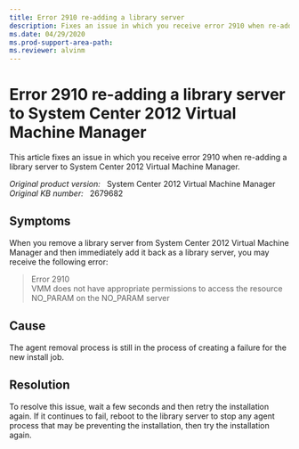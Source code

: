 ```yaml
---
title: Error 2910 re-adding a library server
description: Fixes an issue in which you receive error 2910 when re-adding a library server to System Center 2012 Virtual Machine Manager.
ms.date: 04/29/2020
ms.prod-support-area-path: 
ms.reviewer: alvinm
---
```

# Error 2910 re-adding a library server to System Center 2012 Virtual Machine Manager

This article fixes an issue in which you receive error 2910 when re-adding a library server to System Center 2012 Virtual Machine Manager.

_Original product version:_ &nbsp; System Center 2012 Virtual Machine Manager  
_Original KB number:_ &nbsp; 2679682

## Symptoms

When you remove a library server from System Center 2012 Virtual Machine Manager and then immediately add it back as a library server, you may receive the following error:

> Error 2910  
> VMM does not have appropriate permissions to access the resource NO_PARAM on the NO_PARAM server

## Cause

The agent removal process is still in the process of creating a failure for the new install job.

## Resolution

To resolve this issue, wait a few seconds and then retry the installation again. If it continues to fail, reboot to the library server to stop any agent process that may be preventing the installation, then try the installation again.
